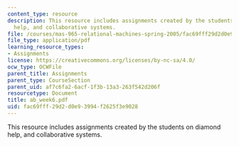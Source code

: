 ```yaml
---
content_type: resource
description: This resource includes assignments created by the students on diamond
  help, and collaborative systems.
file: /courses/mas-965-relational-machines-spring-2005/fac69fff29d2d0e93994f2625f3e9028_ab_week6.pdf
file_type: application/pdf
learning_resource_types:
- Assignments
license: https://creativecommons.org/licenses/by-nc-sa/4.0/
ocw_type: OCWFile
parent_title: Assignments
parent_type: CourseSection
parent_uid: af7c6fa2-6acf-1f3b-13a3-263f542d206f
resourcetype: Document
title: ab_week6.pdf
uid: fac69fff-29d2-d0e9-3994-f2625f3e9028
---
```

This resource includes assignments created by the students on diamond help, and collaborative systems.